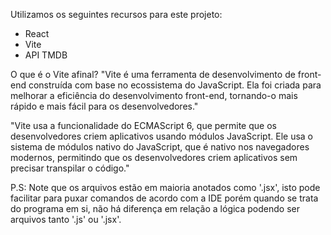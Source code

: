 Utilizamos os seguintes recursos para este projeto:

- React
- Vite
- API TMDB

O que é o Vite afinal?
 "Vite é uma ferramenta de desenvolvimento de front-end construída com base no ecossistema do JavaScript. 
 Ela foi criada para melhorar a eficiência do desenvolvimento front-end, 
 tornando-o mais rápido e mais fácil para os desenvolvedores."

 "Vite usa a funcionalidade do ECMAScript 6, que permite que os desenvolvedores criem aplicativos usando módulos JavaScript.
 Ele usa o sistema de módulos nativo do JavaScript, que é nativo nos navegadores modernos, 
 permitindo que os desenvolvedores criem aplicativos sem precisar transpilar o código."

 P.S: Note que os arquivos estão em maioria anotados como '.jsx', isto pode facilitar para puxar comandos de acordo com a IDE 
 porém quando se trata do programa em si, não há diferença em relação a lógica podendo ser arquivos tanto '.js' ou '.jsx'.

